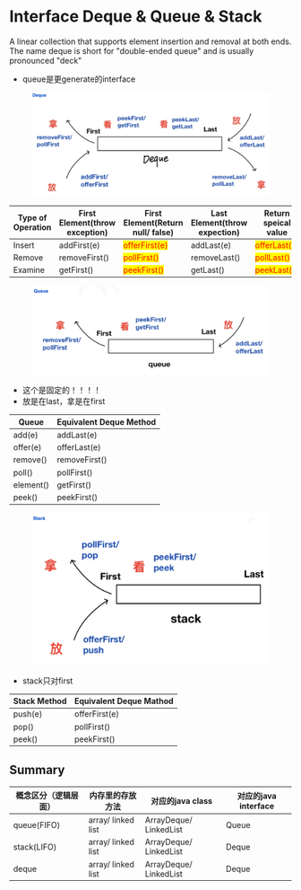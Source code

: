 # Interface Deque & Queue & Stack



A linear collection that supports element insertion and removal at both ends. The name deque is short for "double-ended queue" and is usually pronounced "deck"

* queue是更generate的interface

<figure><img src="../../.gitbook/assets/Screenshot 2023-09-16 at 1.39.10 PM.png" alt=""><figcaption></figcaption></figure>

| Type of Operation | First Element(throw exception) | First Element(Return null/ false)             | Last Element(throw expection) | Return speical value                         |   |
| ----------------- | ------------------------------ | --------------------------------------------- | ----------------------------- | -------------------------------------------- | - |
| Insert            | addFirst(e)                    | <mark style="color:red;">offerFirst(e)</mark> | addLast(e)                    | <mark style="color:red;">offerLast(e)</mark> |   |
| Remove            | removeFirst()                  | <mark style="color:red;">pollFirst()</mark>   | removeLast()                  | <mark style="color:red;">pollLast()</mark>   |   |
| Examine           | getFirst()                     | <mark style="color:red;">peekFirst()</mark>   | getLast()                     | <mark style="color:red;">peekLast()</mark>   |   |



<figure><img src="../../.gitbook/assets/Screenshot 2023-09-16 at 1.44.29 PM.png" alt=""><figcaption></figcaption></figure>

* 这个是固定的！！！！
* 放是在last，拿是在first

| Queue     | Equivalent Deque Method |
| --------- | ----------------------- |
| add(e)    | addLast(e)              |
| offer(e)  | offerLast(e)            |
| remove()  | removeFirst()           |
| poll()    | pollFirst()             |
| element() | getFirst()              |
| peek()    | peekFirst()             |





<figure><img src="../../.gitbook/assets/Screenshot 2023-09-16 at 1.45.57 PM.png" alt=""><figcaption></figcaption></figure>

* stack只对first

| Stack Method | Equivalent Deque Mathod |
| ------------ | ----------------------- |
| push(e)      | offerFirst(e)           |
| pop()        | pollFirst()             |
| peek()       | peekFirst()             |



## Summary&#x20;

| 概念区分（逻辑层面）  | 内存里的存放方法           | 对应的java class          | 对应的java interface |
| ----------- | ------------------ | ---------------------- | ----------------- |
| queue(FIFO) | array/ linked list | ArrayDeque/ LinkedList | Queue             |
| stack(LIFO) | array/ linked list | ArrayDeque/ LinkedList | Deque             |
| deque       | array/ linked list | ArrayDeque/ LinkedList | Deque             |

